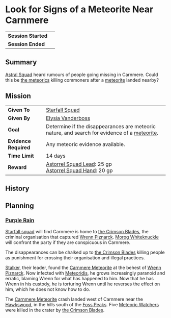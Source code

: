 # Look for Signs of a Meteorite Near Carnmere

|||
| --- | --- |
| **Session Started** | | storyline.2
| **Session Ended** | |

## Summary

[Astral Squad](../../organisations/astorrel/squads/astral-squad.md) heard rumours of people going missing in Carnmere. Could this be [the meteorics](../../lineages/the-meteorics.md) killing commoners after a [meteorite](../../items/meteoric/meteorite.md) landed nearby?

## Mission

|||
| --- | --- |
| **Given To** | [Starfall Squad](../../organisations/astorrel/squads/starfall-squad.md) |
| **Given By** | [Elysia Vanderboss](../../characters/elysia-vanderboss.md) |
| **Goal** | Determine if the disappearances are meteoric nature, and search for evidence of a [meteorite](../../items/meteoric/meteorite.md). |
| **Evidence Required** | Any meteoric evidence available. |
| **Time Limit** | 14 days |
| **Reward** | [Astorrel Squad Lead](../../organisations/astorrel/ranks/astorrel-squad-lead.md): 25 gp<br>[Astorrel Squad Hand](../../organisations/astorrel/ranks/astorrel-squad-hand.md): 20 gp |

## History

## Planning

### [Purple Rain](../../campaigns/purple-rain.md)

[Starfall squad](../../organisations/astorrel/squads/starfall-squad.md) will find Carnmere is home to [the Crimson Blades](../../organisations/the-crimson-blades.md), the criminal organisation that captured [Wrenn Piznarck](../../characters/wrenn-piznarck.md). [Morog Whiteknuckle](../../characters/morog-whiteknuckle.md) will confront the party if they are conspicuous in Carnmere.

The disappearances can be chalked up to [the Crimson Blades](../../organisations/the-crimson-blades.md) killing people as punishment for crossing their organisation and illegal practices.

[Stalker](../../characters/stalker.md), their leader, found the [Carnmere Meteorite](../../items/meteoric/meteorites/carnmere-meteorite.md) at the behest of [Wrenn Piznarck](../../characters/wrenn-piznarck.md). Now infected with [Meteoridis](../../mechanics/roleplay/meteoridis.md), he grows increasingly paranoid and erratic, blaming Wrenn for what has happened to him. Now that he has Wrenn in his custody, he is torturing Wrenn until he reverses the effect on him, which he does not know how to do.

The [Carnmere Meteorite](../../items/meteoric/meteorites/carnmere-meteorite.md) crash landed west of Carnmere near the [Hawkswood](../../places/forests/hawkswood.md), in the hills south of the [Foss Peaks](../../places/mountains/foss-peaks.md). Five [Meteoric Watchers](../../creatures/meteoric-watcher.md) were killed in the crater by [the Crimson Blades](../../organisations/the-crimson-blades.md).

